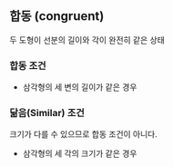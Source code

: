 ## 합동 (congruent)

두 도형이 선분의 길이와 각이 완전히 같은 상태 

### 합동 조건

* 삼각형의 세 변의 길이가 같은 경우

### 닮음(Similar) 조건

크기가 다를 수 있으므로 합동 조건이 아니다.

* 삼각형의 세 각의 크기가 같은 경우
